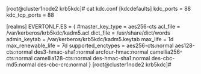 [root@cluster1node2 krb5kdc]# cat kdc.conf
[kdcdefaults]
 kdc_ports = 88
 kdc_tcp_ports = 88

[realms]
 EVERTONLF.ES = {
  #master_key_type = aes256-cts
  acl_file = /var/kerberos/krb5kdc/kadm5.acl
  dict_file = /usr/share/dict/words
  admin_keytab = /var/kerberos/krb5kdc/kadm5.keytab
  max_life = 1d
  max_renewable_life = 7d
  supported_enctypes = aes256-cts:normal aes128-cts:normal des3-hmac-sha1:normal arcfour-hmac:normal camellia256-cts:normal camellia128-cts:normal des-hmac-sha1:normal des-cbc-md5:normal des-cbc-crc:normal
 }
[root@cluster1node2 krb5kdc]#
